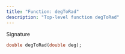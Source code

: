 ```yaml
---
title: "Function: degToRad"
description: "Top-level function degToRad"
---
```


Signature
```dart
double degToRad(double deg);
```
